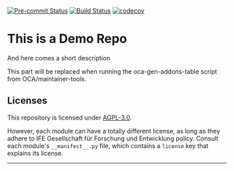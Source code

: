 
<!-- /!\ Non OCA Context : Set here the badge of your runbot / runboat instance. -->
[![Pre-commit Status](https://github.com/ng-ife/demo_repo/actions/workflows/pre-commit.yml/badge.svg?branch=17.0)](https://github.com/ng-ife/demo_repo/actions/workflows/pre-commit.yml?query=branch%3A17.0)
[![Build Status](https://github.com/ng-ife/demo_repo/actions/workflows/test.yml/badge.svg?branch=17.0)](https://github.com/ng-ife/demo_repo/actions/workflows/test.yml?query=branch%3A17.0)
[![codecov](https://codecov.io/gh/ng-ife/demo_repo/branch/17.0/graph/badge.svg)](https://codecov.io/gh/ng-ife/demo_repo)
<!-- /!\ Non OCA Context : Set here the badge of your translation instance. -->

<!-- /!\ do not modify above this line -->

# This is a Demo Repo

And here comes a short description

<!-- /!\ do not modify below this line -->

<!-- prettier-ignore-start -->

[//]: # (addons)

This part will be replaced when running the oca-gen-addons-table script from OCA/maintainer-tools.

[//]: # (end addons)

<!-- prettier-ignore-end -->

## Licenses

This repository is licensed under [AGPL-3.0](LICENSE).

However, each module can have a totally different license, as long as they adhere to IFE Gesellschaft für Forschung und Entwicklung
policy. Consult each module's `__manifest__.py` file, which contains a `license` key
that explains its license.

----
<!-- /!\ Non OCA Context : Set here the full description of your organization. -->
